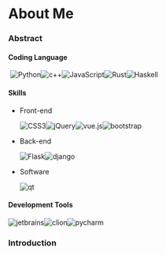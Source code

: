 
<!--
**dyf-ish/dyf-ish** is a ✨ _special_ ✨ repository because its `README.md` (this file) appears on your GitHub profile.
## Hi there 👋
Here are some ideas to get you started:

- 🔭 I’m currently working on ...
- 🌱 I’m currently learning ...
- 👯 I’m looking to collaborate on ...
- 🤔 I’m looking for help with ...
- 💬 Ask me about ...
- 📫 How to reach me: ...
- 😄 Pronouns: ...
- ⚡ Fun fact: ...
-->
# About Me

### Abstract

####   Coding Language

  ​  ![Python](https://img.shields.io/badge/python-3776AB?style=for-the-badge&logo=python&logoColor=ffffff)![c++](https://img.shields.io/badge/cpp-00599C?style=for-the-badge&logo=cplusplus&logoColor=ffffff)![JavaScript](https://img.shields.io/badge/JavaScript-F7DF1E?style=for-the-badge&logo=javascript&logoColor=ffffff)![Rust](https://img.shields.io/badge/Rust-000000?style=for-the-badge&logo=rust&logoColor=ffffff)![Haskell](https://img.shields.io/badge/Haskell-5D4F85?style=for-the-badge&logo=haskell&logoColor=ffffff)

####   Skills

  - Front-end
    
      ![CSS3](https://img.shields.io/badge/Css3-1572B6?style=for-the-badge&logo=css3&logoColor=ffffff)![jQuery](https://img.shields.io/badge/jQuery-1572B6?style=for-the-badge&logo=jquery&logoColor=ffffff)![vue.js](https://img.shields.io/badge/vue.js-4FC08D?style=for-the-badge&logo=vuedotjs&logoColor=ffffff)![bootstrap](https://img.shields.io/badge/bootstrap-7952B3?style=for-the-badge&logo=bootstrap&logoColor=ffffff)
  
  - Back-end
    
      ![Flask](https://img.shields.io/badge/flask-000000?style=for-the-badge&logo=flask&logoColor=ffffff)![django](https://img.shields.io/badge/django-000000?style=for-the-badge&logo=django&logoColor=ffffff)
  
  - Software
    
      ![qt](https://img.shields.io/badge/qt-41CD52?style=for-the-badge&logo=qt&logoColor=ffffff)
  
####   Development Tools

  ![jetbrains](https://img.shields.io/badge/jetbrains-000000?style=for-the-badge&logo=jetbrains&logoColor=ffffff)![clion](https://img.shields.io/badge/clion-000000?style=for-the-badge&logo=clion&logoColor=ffffff)![pycharm](https://img.shields.io/badge/pycharm-000000?style=for-the-badge&logo=pycharm&logoColor=ffffff)

### Introduction
